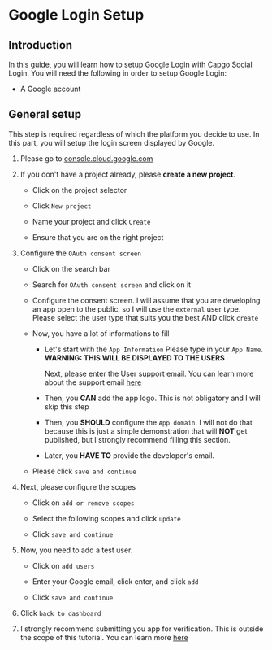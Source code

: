 <script setup lang="ts">
import Picture from '../../components/Picture.vue';
</script>

# Google Login Setup

## Introduction

In this guide, you will learn how to setup Google Login with Capgo Social Login. You will need the following in order to setup Google Login:

- A Google account

## General setup

This step is required regardless of which the platform you decide to use. In this part, you will setup the login screen displayed by Google. 

1. Please go to [console.cloud.google.com](https://console.cloud.google.com/)

2. If you don't have a project already, please **create a new project**.
   
   - Click on the project selector
     <Picture src="../../assets/google_cons_project_selector.png" alt="Google Console Project Selector" />
   
   - Click `New project`
     <Picture src="../../assets/google_cons_new_project_btn.png" alt="New Project button in Google Console" />
   
   - Name your project and click `Create`
     <Picture src="../../assets/google_cons_name_projec.png" alt="Project naming screen showing name field and Create button" />
   
   - Ensure that you are on the right project
     <Picture src="../../assets/google_cons_right_proj.png" alt="Project name showing in the selector indicating correct project selection" />

3. Configure the  `OAuth consent screen`
   
   - Click on the search bar
     <Picture src="../../assets/google_cons_search.png" alt="Google Console search bar" />
   
   - Search for `OAuth consent screen` and click on it
     <Picture src="../../assets/google_cons_search_2.png" alt="Search results showing OAuth consent screen option" />
   
   - Configure the consent screen. I will assume that you are developing an app open to the public, so I will use the  `external`  user type. Please select the user type that suits you the best AND click `create`
     <Picture src="../../assets/google_cons_oauth_const_scr.png" alt="OAuth consent screen user type selection with External and Internal options" />
   
   - Now, you have a lot of informations to fill
     
     - Let's start with the `App Information`
       <Picture src="../../assets/google_cons_app_inf.png" alt="App Information section showing App name and User support email fields" />
       Please type in your `App Name`. **WARNING: THIS WILL BE DISPLAYED TO THE USERS**
       
       Next, please enter the User support email. You can learn more about the support email [here](https://support.google.com/cloud/answer/10311615#user-support-email&zippy=%2Cuser-support-email)
     
     - Then, you **CAN** add the app logo. This is not obligatory and I will skip this step
       <Picture src="../../assets/google_cons_app_logo.png" alt="App logo upload section in OAuth consent screen" />
     
     - Then, you **SHOULD** configure the `App domain`. I will not do that because this is just a simple demonstration that will **NOT** get published, but I strongly recommend filling this section.
       <Picture src="../../assets/google_cons_app_doma.png" alt="App domain configuration section with authorized domains field" />
     
     - Later, you **HAVE TO** provide the developer's email.
       <Picture src="../../assets/google_cons_dev_cont_inf.png" alt="Developer contact information section with email field" />
   
   - Please click `save and continue`
     <Picture src="../../assets/google_cons_cons_sav_cont.png" alt="Save and Continue button at bottom of form" />

4. Next, please configure the scopes
   
   - Click on `add or remove scopes` 
     <Picture src="../../assets/google_cons_add_rm_sco.png" alt="Add or remove scopes button in scopes configuration screen" />
   
   - Select the following scopes and click `update`
     <Picture src="../../assets/google_cons_update_scope.png" alt="Scope selection dialog with email and profile scopes selected" />
   
   - Click `save and continue`
     <Picture src="../../assets/google_cons_scope_save.png" alt="Save and Continue button in scopes screen" />

5. Now, you need to add a test user.
   
   - Click on `add users`
     <Picture src="../../assets/google_cons_add_test_usr.png" alt="Add users button in test users section" />
   
   - Enter your Google email, click enter, and click `add`
     <Picture src="../../assets/google_cons_add_test_usr_2.png" alt="Email input field and Add button for test users" />
   
   - Click `save and continue`
     <Picture src="../../assets/google_cons_test_usr_save.png" alt="Save and Continue button in test users screen" />

6. Click `back to dashboard`
   <Picture src="../../assets/google_cons_back_to_dahs.png" alt="Back to dashboard button at bottom of completion page" />

7. I strongly recommend submitting you app for verification. This is outside the scope of this tutorial. You can learn more [here](https://support.google.com/cloud/answer/13463073)